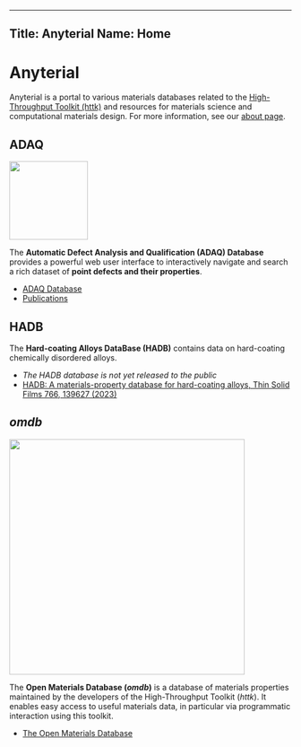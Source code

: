 -----------
Title: Anyterial
Name: Home
-----------

Anyterial
=========

Anyterial is a portal to various materials databases related to the [High-Throughput Toolkit (httk)](https://httk.org/) and resources for materials science and computational materials design.
For more information, see our [about page](about).

## ADAQ

<a href="http://defects.anyterial.se/"><img style="width: 10em; align: margin:0px auto;display:block" src="https://defects.anyterial.se/img/ADAQ_logo_header.png"></a>

The **Automatic Defect Analysis and Qualification (ADAQ) Database** provides a powerful web user interface to interactively navigate and search a rich dataset of **point defects and their properties**.

* [ADAQ Database](https://defects.anyterial.se)
* [Publications](https://defects.anyterial.se/publications)

## HADB

The **Hard-coating Alloys DataBase (HADB)** contains data on hard-coating chemically disordered alloys.

* *The HADB database is not yet released to the public*
* [HADB: A materials-property database for hard-coating alloys, Thin Solid Films 766, 139627 (2023)](https://doi.org/10.1016/j.tsf.2022.139627)

## *omdb*

<a href="http://openmaterialsdb.se/"><img style="width: 30em; align: margin:0px auto;display:block" src="https://openmaterialsdb.se/img/omdb-largebanner.jpg"></a>

The **Open Materials Database (*omdb*)** is a database of materials properties maintained by the developers of the High-Throughput Toolkit (*httk*). 
It enables easy access to useful materials data, in particular via programmatic interaction using this toolkit.

* [The Open Materials Database](https://openmaterialsdb.se)


